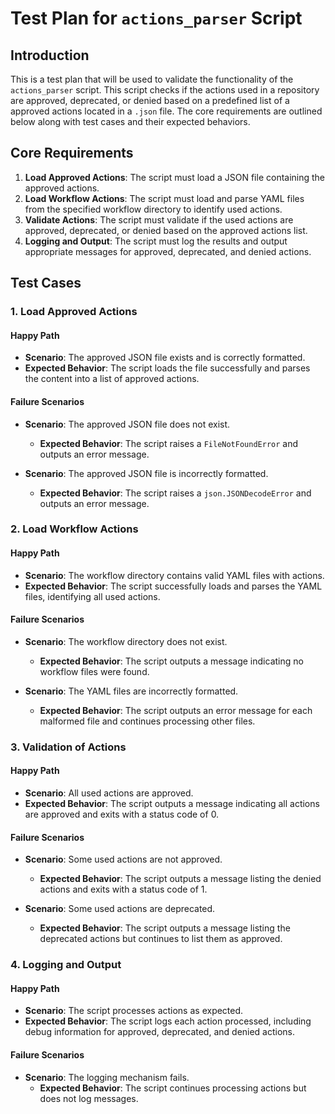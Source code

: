 # Test Plan for `actions_parser` Script

## Introduction

This is a test plan that will be used to validate the functionality of the
`actions_parser` script. This script checks if the actions used in a repository
are approved, deprecated, or denied based on a predefined list of a approved
actions located in a `.json` file. The core requirements are outlined below
along with test cases and their expected behaviors.

## Core Requirements

1. **Load Approved Actions**: The script must load a JSON file containing the
   approved actions.
2. **Load Workflow Actions**: The script must load and parse YAML files from the
   specified workflow directory to identify used actions.
3. **Validate Actions**: The script must validate if the used actions are
   approved, deprecated, or denied based on the approved actions list.
4. **Logging and Output**: The script must log the results and output
   appropriate messages for approved, deprecated, and denied actions.

## Test Cases

### 1. Load Approved Actions

#### Happy Path

-   **Scenario**: The approved JSON file exists and is correctly formatted.
-   **Expected Behavior**: The script loads the file successfully and parses the
    content into a list of approved actions.

#### Failure Scenarios

-   **Scenario**: The approved JSON file does not exist.

    -   **Expected Behavior**: The script raises a `FileNotFoundError` and
        outputs an error message.

-   **Scenario**: The approved JSON file is incorrectly formatted.
    -   **Expected Behavior**: The script raises a `json.JSONDecodeError` and
        outputs an error message.

### 2. Load Workflow Actions

#### Happy Path

-   **Scenario**: The workflow directory contains valid YAML files with actions.
-   **Expected Behavior**: The script successfully loads and parses the YAML
    files, identifying all used actions.

#### Failure Scenarios

-   **Scenario**: The workflow directory does not exist.

    -   **Expected Behavior**: The script outputs a message indicating no
        workflow files were found.

-   **Scenario**: The YAML files are incorrectly formatted.
    -   **Expected Behavior**: The script outputs an error message for each
        malformed file and continues processing other files.

### 3. Validation of Actions

#### Happy Path

-   **Scenario**: All used actions are approved.
-   **Expected Behavior**: The script outputs a message indicating all actions
    are approved and exits with a status code of 0.

#### Failure Scenarios

-   **Scenario**: Some used actions are not approved.

    -   **Expected Behavior**: The script outputs a message listing the denied
        actions and exits with a status code of 1.

-   **Scenario**: Some used actions are deprecated.
    -   **Expected Behavior**: The script outputs a message listing the
        deprecated actions but continues to list them as approved.

### 4. Logging and Output

#### Happy Path

-   **Scenario**: The script processes actions as expected.
-   **Expected Behavior**: The script logs each action processed, including
    debug information for approved, deprecated, and denied actions.

#### Failure Scenarios

-   **Scenario**: The logging mechanism fails.
    -   **Expected Behavior**: The script continues processing actions but does
        not log messages.
